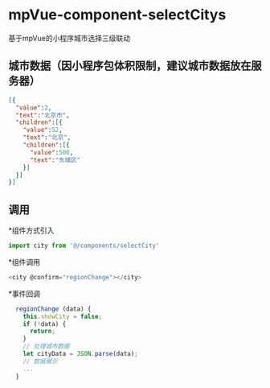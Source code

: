 # mpVue-component-selectCitys
基于mpVue的小程序城市选择三级联动

## 城市数据（因小程序包体积限制，建议城市数据放在服务器）
```json
[{
  "value":2,
  "text":"北京市",
  "children":[{
    "value":52,
    "text":"北京",
    "children":[{
      "value":500,
      "text":"东城区"
    }]
  }]
}]
```
## 调用
 *组件方式引入
 ```js
 import city from '@/components/selectCity'
 ```
 *组件调用
 ```js
 <city @confirm="regionChange"></city>
 ```
*事件回调
```js
  regionChange (data) {
    this.showCity = false;
    if (!data) {
      return;
    }
    // 处理城市数据
    let cityData = JSON.parse(data);
    // 数据展示
    ...
  }
```
